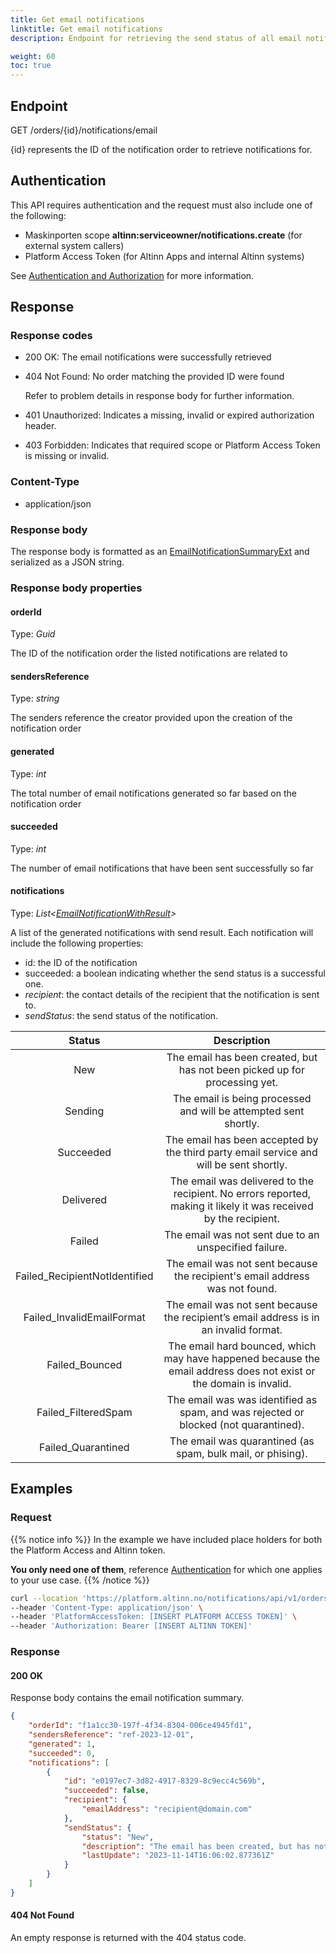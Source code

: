 ```yaml
---
title: Get email notifications
linktitle: Get email notifications 
description: Endpoint for retrieving the send status of all email notifications generated by a notification order.

weight: 60
toc: true
---
```


## Endpoint

GET /orders/{id}/notifications/email

{id} represents the ID of the notification order to retrieve notifications for.

## Authentication

This API requires authentication and the request must also include one of the following: 
- Maskinporten scope __altinn:serviceowner/notifications.create__ (for external system callers) 
- Platform Access Token (for Altinn Apps and internal Altinn systems)

See [Authentication and Authorization](../../../api/#authentication--authorization) for more information.

## Response

### Response codes
- 200 OK: The email notifications were successfully retrieved
- 404 Not Found: No order matching the provided ID were found 

  Refer to problem details in response body for further information.
- 401 Unauthorized: Indicates a missing, invalid or expired authorization header.
- 403 Forbidden: Indicates that required scope or Platform Access Token is missing or invalid.

### Content-Type
- application/json

### Response body 
The response body is formatted as an 
[EmailNotificationSummaryExt](https://github.com/Altinn/altinn-notifications/blob/main/src/Altinn.Notifications/Models/EmailNotificationSummaryExt.cs)
and serialized as a JSON string.


### Response body properties

#### orderId
Type: _Guid_

The ID of the notification order the listed notifications are related to

#### sendersReference
Type: _string_

The senders reference the creator provided upon the creation of the notification order

#### generated
Type: _int_

The total number of email notifications generated so far based on the notification order

#### succeeded
Type: _int_

The number of email notifications that have been sent successfully so far

#### notifications
Type: _List\<[EmailNotificationWithResult](https://github.com/Altinn/altinn-notifications/blob/main/src/Altinn.Notifications/Models/EmailNotificationWithResultExt.cs)\>_

A list of the generated notifications with send result.
Each notification will include the following properties: 
  - id: the ID of the notification
  - succeeded: a boolean indicating whether the send status is a successful one.
  - _recipient_: the contact details of the recipient that the notification is sent to.
  - _sendStatus_: the send status of the notification. 

| Status                        | Description       |
|:-----------------------------:|:-----------------:|
| New                           | The email has been created, but has not been picked up for processing yet. |
| Sending                       | The email is being processed and will be attempted sent shortly. |
| Succeeded                     | The email has been accepted by the third party email service and will be sent shortly. |
| Delivered                     | The email was delivered to the recipient. No errors reported, making it likely it was received by the recipient. |
| Failed                        | The email was not sent due to an unspecified failure.|
| Failed_RecipientNotIdentified | The email was not sent because the recipient's email address was not found. |
| Failed_InvalidEmailFormat     | The email was not sent because the recipient’s email address is in an invalid format. |    
| Failed_Bounced                | The email hard bounced, which may have happened because the email address does not exist or the domain is invalid. |
| Failed_FilteredSpam           | The email was was identified as spam, and was rejected or blocked (not quarantined).|
| Failed_Quarantined            | The email was quarantined (as spam, bulk mail, or phising).|

## Examples

### Request
{{% notice info %}}
In the example we have included place holders for both the Platform Access and Altinn token.

__You only need one of them__, reference [Authentication](#authentication) for which one applies to your use case.
{{% /notice %}}


```bash
curl --location 'https://platform.altinn.no/notifications/api/v1/orders/f1a1cc30-197f-4f34-8304-006ce4945fd1/notifications/email' \
--header 'Content-Type: application/json' \
--header 'PlatformAccessToken: [INSERT PLATFORM ACCESS TOKEN]' \
--header 'Authorization: Bearer [INSERT ALTINN TOKEN]' 
```

### Response

#### 200 OK
Response body contains the email notification summary.

```json
{
    "orderId": "f1a1cc30-197f-4f34-8304-006ce4945fd1",
    "sendersReference": "ref-2023-12-01",
    "generated": 1,
    "succeeded": 0,
    "notifications": [
        {
            "id": "e0197ec7-3d82-4917-8329-8c9ecc4c569b",
            "succeeded": false,
            "recipient": {
                "emailAddress": "recipient@domain.com"
            },
            "sendStatus": {
                "status": "New",
                "description": "The email has been created, but has not been picked up for processing yet.",
                "lastUpdate": "2023-11-14T16:06:02.877361Z"
            }
        }
    ]
}
```

#### 404 Not Found
An empty response is returned with the 404 status code.
